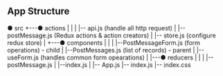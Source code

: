 App Structure
-------------

● src
+---● actions
|   |
|   |-- api.js (handle all http request)
|   |-- postMessage.js (Redux actions & action creators) 
|   |-- store.js (configure redux store)
|
+---● components
|   |
|   |--PostMessageForm.js (form operations) - child
|   |--PostMessages.js  (list of records) - parent
|   |--useForm.js (handles common form opearations)
|
|---● reducers
|   |
|   |--postMessage.js
|   |--index.js
|
|-- App.js
|-- index.js
|-- index.css